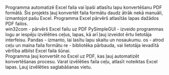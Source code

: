 Programma automatizē Excel faila vai īpaši atlasītu lapu konvertēšanu PDF formātā. Šis projekts ļauj konvertēt faila formātu daudz ātrāk nekā manuāli, izmantojot pašu Excel. Programma Excel pārvērš atlasītās lapas dažādos PDF failos.
</br>
win32com - pārvērš Excel failu uz PDF
PySimpleGUI - izveido programmas logu ar iespēju izvēlēties ceļus, lapas, kā arī ļauj izveidot ērtu lietotāja interfeisu.
Pandas - izmanto, lai lasītu lapu skaitu un nosaukumu.
os - atrod ceļu un maina faila formātu
re - bibliotēka pārbauda, ​​vai lietotāja ievadītā vērtība atbilst Excel faila šūnai.
</br>
Programma ļauj konvertēt no Excel uz PDF, kas ļauj automatizēt konvertēšanas procesu. Varat izvēlēties faila ceļu, atlasīt noteiktas Excel lapas. Ļauj izvēlēties saglabāšanas vietu.
